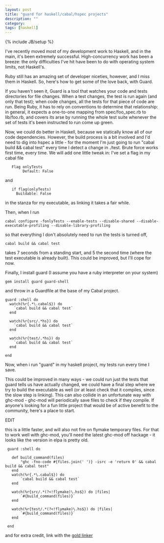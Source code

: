 ```yaml
---
layout: post
title: "guard for haskell/cabal/hspec projects"
description: ""
category: 
tags: [haskell]
---
```

{% include JB/setup %}

I've recently moved most of my development work to Haskell, and in the
main, it's been extremely successful. 
High-concurrency work has been a breeze: the only difficulties I've
hit have been to do with operating system limits, not Haskell's. 

Ruby still has an amazing set of developer niceties, however, and I
miss them in Haskell. So, here's how to get some of the love back,
with Guard.

If you haven't seen it, Guard is a tool that watches your code and
tests directories for file changes. When a test changes, the test is
run again (and only that test); when code changes, all the tests for
that piece of code are run. Being Ruby, it has to rely on conventions
to determine that relationship: in general, it expects a one-to-one
mapping from spec/foo_spec.rb to lib/foo.rb, and covers its arse by
running the whole test suite whenever the set of tests it's been
instructed to run come up green.

Now, we could do better in Haskell, because we statically know all of
our code dependencies. However, the build process is a bit involved
and I'd need to dig into hspec a little - for the moment I'm just
going to run "cabal build && cabal test" every time I detect a change
in ./test. Brute force works first time, every time. We will add one
little tweak in: I've set a flag in my cabal file

       Flag onlyTests
            Default: False

and

       if flag(onlyTests)
         Buildable: False

in the stanza for my executable, as linking it takes a fair while.

Then, when I run

    cabal configure -fonlyTests --enable-tests --disable-shared --disable-executable-profiling --disable-library-profiling

so that everything I don't absolutely need to run the tests is turned
off,

    cabal build && cabal test

takes 7 seconds from a standing start, and 5 the second time (where
the test executable is already built). This could be improved, but
I'll cope for now.

Finally, I install guard (I assume you have a ruby interpreter on your
system)


    gem install guard guard-shell

and throw in a Guardfile at the base of my Cabal project.

    guard :shell do
      watch(%r{.*\.cabal$}) do
        `cabal build && cabal test`
      end

      watch(%r{src/.*hs}) do
        `cabal build && cabal test`
      end

      watch(%r{test/.*hs}) do
        `cabal build && cabal test`
      end

    end


Now, when i run "guard" in my haskell project, my tests run every time
I save.

This could be improved in many ways - we could run just the tests that
guard tells us have actually changed, we could have a final step where
we try to build the executable as well (or at least check that it
compiles, since the slow step is linking). This can also collide in an
unfortunate way with ghc-mod - ghc-mod will periodically save files to
check if they compile. If anyone's looking for a fun little project
that would be of active benefit to the community, here's a place to
start.

EDIT

this is a little faster, and will also not fire on flymake temporary files.
For that to work well with ghc-mod, you'll need the latest ghc-mod off
hackage - it looks like the version in elpa is pretty old.


     guard :shell do

       def build_command(files)
           "ghc -fno-code #{files.join(' ')} -isrc -e 'return 0' && cabal build && cabal test"
       end
       watch(%r{.*\.cabal$}) do
           `cabal build && cabal test`
       end

       watch(%r{src/.*(?<!flymake)\.hs$}) do |files|
           `#{build_command(files)}` 
       end

       watch(%r{test/.*(?<!flymake)\.hs$}) do |files|
           `#{build_command(files)}` 
       end

     end


and for extra credit, link with the [gold linker](http://stackoverflow.com/questions/6952396/why-does-ghc-take-so-long-to-link)